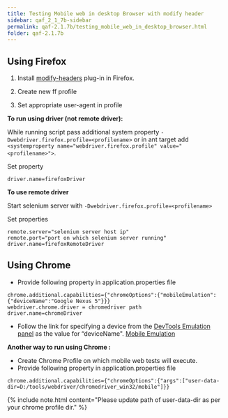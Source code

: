 ```yaml
---
title: Testing Mobile web in desktop Browser with modify header
sidebar: qaf_2_1_7b-sidebar
permalink: qaf-2.1.7b/testing_mobile_web_in_desktop_browser.html
folder: qaf-2.1.7b
---
```


## Using Firefox

1. Install [modify-headers](https://addons.mozilla.org/en-us/firefox/addon/modify-headers/) plug-in in Firefox.

2. Create new ff profile

3. Set appropriate user-agent in profile

**To run using driver (not remote driver):**

While running script pass additional system property ```-Dwebdriver.firefox.profile=<profilename>```
or in ant target add ```<systemproperty name="webdriver.firefox.profile" value="<profilename>">```.

Set property

```properties
driver.name=firefoxDriver
```

**To use remote driver**

Start selenium server with ```-Dwebdriver.firefox.profile=<profilename>```

Set properties

```properties
remote.server="selenium server host ip"
remote.port="port on which selenium server running"
driver.name=firefoxRemoteDriver
```

## Using Chrome

* Provide following property in application.properties file

```properties
chrome.additional.capabilities={"chromeOptions":{"mobileEmulation":{"deviceName":"Google Nexus 5"}}}
webdriver.chrome.driver = chromedriver path
driver.name=chromeDriver
```

* Follow the link for specifying a device from the [DevTools Emulation panel](https://developer.chrome.com/devtools/docs/mobile-emulation) as the value for “deviceName". [Mobile Emulation](https://sites.google.com/a/chromium.org/chromedriver/mobile-emulation)

**Another way to run using Chrome :**

* Create Chrome Profile on which mobile web tests will execute.
* Provide following property in application.properties file

```properties
chrome.additional.capabilities={"chromeOptions":{"args":["user-data-dir=D:/tools/webdriver/chromedriver_win32/mobile"]}}
```

{% include note.html content="Please update path of user-data-dir as per your chrome profile dir." %}
